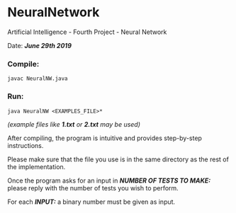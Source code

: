 # NeuralNetwork
 Artificial Intelligence - Fourth Project - Neural Network
 
Date: ***June 29th 2019***

### Compile:

	javac NeuralNW.java

### Run:

	java NeuralNW <EXAMPLES_FILE>*
 
 *(example files like **1.txt** or **2.txt** may be used)*

After compiling, the program is intuitive and provides step-by-step instructions.

Please make sure that the file you use is in the same directory as the rest of the implementation.

Once the program asks for an input in ***NUMBER OF TESTS TO MAKE:*** please reply with the number of tests you wish to perform.

For each ***INPUT:*** a binary number must be given as input.
